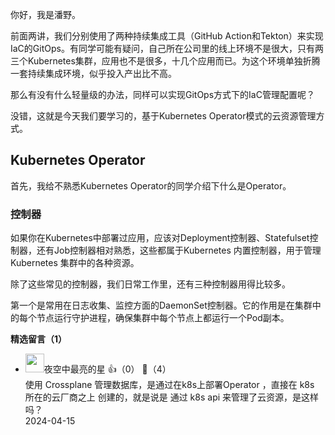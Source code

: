 你好，我是潘野。

前面两讲，我们分别使用了两种持续集成工具（GitHub Action和Tekton）来实现IaC的GitOps。有同学可能有疑问，自己所在公司里的线上环境不是很大，只有两三个Kubernetes集群，应用也不是很多，十几个应用而已。为这个环境单独折腾一套持续集成环境，似乎投入产出比不高。

那么有没有什么轻量级的办法，同样可以实现GitOps方式下的IaC管理配置呢？

没错，这就是今天我们要学习的，基于Kubernetes Operator模式的云资源管理方式。

## Kubernetes Operator

首先，我给不熟悉Kubernetes Operator的同学介绍下什么是Operator。

### 控制器

如果你在Kubernetes中部署过应用，应该对Deployment控制器、Statefulset控制器，还有Job控制器相对熟悉，这些都属于Kubernetes 内置控制器，用于管理 Kubernetes 集群中的各种资源。

除了这些常见的控制器，我们日常工作里，还有三种控制器用得比较多。

第一个是常用在日志收集、监控方面的DaemonSet控制器。它的作用是在集群中的每个节点运行守护进程，确保集群中每个节点上都运行一个Pod副本。
<div><strong>精选留言（1）</strong></div><ul>
<li><img src="https://static001.geekbang.org/account/avatar/00/13/57/6e/b6795c44.jpg" width="30px"><span>夜空中最亮的星</span> 👍（0） 💬（4）<div>使用 Crossplane 管理数据库，是通过在k8s上部署Operator ，直接在 k8s 所在的云厂商之上 创建的，就是说是 通过 k8s api 来管理了云资源，是这样吗？</div>2024-04-15</li><br/>
</ul>